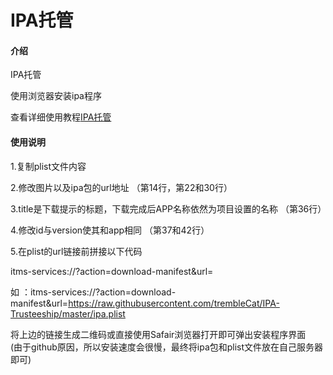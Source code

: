 # IPA托管

#### 介绍
IPA托管

使用浏览器安装ipa程序
  
查看详细使用教程[IPA托管](https://www.jianshu.com/p/08172adacc97)
  
#### 使用说明

1.复制plist文件内容   
   
2.修改图片以及ipa包的url地址 （第14行，第22和30行）
  
3.title是下载提示的标题，下载完成后APP名称依然为项目设置的名称 （第36行） 
   
4.修改id与version使其和app相同  （第37和42行） 
  
5.在plist的url链接前拼接以下代码  
  
itms-services://?action=download-manifest&url=         
  
如 ：itms-services://?action=download-manifest&url=https://raw.githubusercontent.com/trembleCat/IPA-Trusteeship/master/ipa.plist  
  
将上边的链接生成二维码或直接使用Safair浏览器打开即可弹出安装程序界面  
(由于github原因，所以安装速度会很慢，最终将ipa包和plist文件放在自己服务器即可)  

